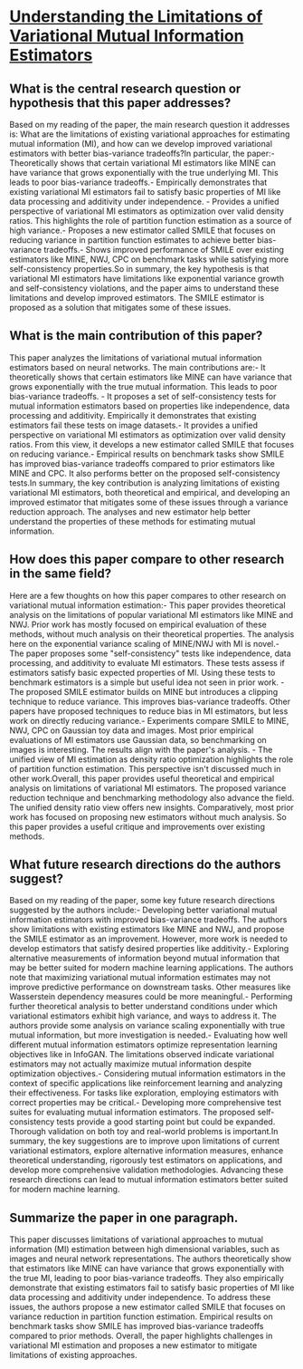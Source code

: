 # [Understanding the Limitations of Variational Mutual Information   Estimators](https://arxiv.org/abs/1910.06222)

## What is the central research question or hypothesis that this paper addresses?

Based on my reading of the paper, the main research question it addresses is: What are the limitations of existing variational approaches for estimating mutual information (MI), and how can we develop improved variational estimators with better bias-variance tradeoffs?In particular, the paper:- Theoretically shows that certain variational MI estimators like MINE can have variance that grows exponentially with the true underlying MI. This leads to poor bias-variance tradeoffs.- Empirically demonstrates that existing variational MI estimators fail to satisfy basic properties of MI like data processing and additivity under independence. - Provides a unified perspective of variational MI estimators as optimization over valid density ratios. This highlights the role of partition function estimation as a source of high variance.- Proposes a new estimator called SMILE that focuses on reducing variance in partition function estimates to achieve better bias-variance tradeoffs.- Shows improved performance of SMILE over existing estimators like MINE, NWJ, CPC on benchmark tasks while satisfying more self-consistency properties.So in summary, the key hypothesis is that variational MI estimators have limitations like exponential variance growth and self-consistency violations, and the paper aims to understand these limitations and develop improved estimators. The SMILE estimator is proposed as a solution that mitigates some of these issues.


## What is the main contribution of this paper?

This paper analyzes the limitations of variational mutual information estimators based on neural networks. The main contributions are:- It theoretically shows that certain estimators like MINE can have variance that grows exponentially with the true mutual information. This leads to poor bias-variance tradeoffs. - It proposes a set of self-consistency tests for mutual information estimators based on properties like independence, data processing and additivity. Empirically it demonstrates that existing estimators fail these tests on image datasets.- It provides a unified perspective on variational MI estimators as optimization over valid density ratios. From this view, it develops a new estimator called SMILE that focuses on reducing variance.- Empirical results on benchmark tasks show SMILE has improved bias-variance tradeoffs compared to prior estimators like MINE and CPC. It also performs better on the proposed self-consistency tests.In summary, the key contribution is analyzing limitations of existing variational MI estimators, both theoretical and empirical, and developing an improved estimator that mitigates some of these issues through a variance reduction approach. The analyses and new estimator help better understand the properties of these methods for estimating mutual information.


## How does this paper compare to other research in the same field?

Here are a few thoughts on how this paper compares to other research on variational mutual information estimation:- This paper provides theoretical analysis on the limitations of popular variational MI estimators like MINE and NWJ. Prior work has mostly focused on empirical evaluation of these methods, without much analysis on their theoretical properties. The analysis here on the exponential variance scaling of MINE/NWJ with MI is novel.- The paper proposes some "self-consistency" tests like independence, data processing, and additivity to evaluate MI estimators. These tests assess if estimators satisfy basic expected properties of MI. Using these tests to benchmark estimators is a simple but useful idea not seen in prior work. - The proposed SMILE estimator builds on MINE but introduces a clipping technique to reduce variance. This improves bias-variance tradeoffs. Other papers have proposed techniques to reduce bias in MI estimators, but less work on directly reducing variance.- Experiments compare SMILE to MINE, NWJ, CPC on Gaussian toy data and images. Most prior empirical evaluations of MI estimators use Gaussian data, so benchmarking on images is interesting. The results align with the paper's analysis. - The unified view of MI estimation as density ratio optimization highlights the role of partition function estimation. This perspective isn't discussed much in other work.Overall, this paper provides useful theoretical and empirical analysis on limitations of variational MI estimators. The proposed variance reduction technique and benchmarking methodology also advance the field. The unified density ratio view offers new insights. Comparatively, most prior work has focused on proposing new estimators without much analysis. So this paper provides a useful critique and improvements over existing methods.


## What future research directions do the authors suggest?

Based on my reading of the paper, some key future research directions suggested by the authors include:- Developing better variational mutual information estimators with improved bias-variance tradeoffs. The authors show limitations with existing estimators like MINE and NWJ, and propose the SMILE estimator as an improvement. However, more work is needed to develop estimators that satisfy desired properties like additivity.- Exploring alternative measurements of information beyond mutual information that may be better suited for modern machine learning applications. The authors note that maximizing variational mutual information estimates may not improve predictive performance on downstream tasks. Other measures like Wasserstein dependency measures could be more meaningful.- Performing further theoretical analysis to better understand conditions under which variational estimators exhibit high variance, and ways to address it. The authors provide some analysis on variance scaling exponentially with true mutual information, but more investigation is needed.- Evaluating how well different mutual information estimators optimize representation learning objectives like in InfoGAN. The limitations observed indicate variational estimators may not actually maximize mutual information despite optimization objectives.- Considering mutual information estimators in the context of specific applications like reinforcement learning and analyzing their effectiveness. For tasks like exploration, employing estimators with correct properties may be critical.- Developing more comprehensive test suites for evaluating mutual information estimators. The proposed self-consistency tests provide a good starting point but could be expanded. Thorough validation on both toy and real-world problems is important.In summary, the key suggestions are to improve upon limitations of current variational estimators, explore alternative information measures, enhance theoretical understanding, rigorously test estimators on applications, and develop more comprehensive validation methodologies. Advancing these research directions can lead to mutual information estimators better suited for modern machine learning.


## Summarize the paper in one paragraph.

This paper discusses limitations of variational approaches to mutual information (MI) estimation between high dimensional variables, such as images and neural network representations. The authors theoretically show that estimators like MINE can have variance that grows exponentially with the true MI, leading to poor bias-variance tradeoffs. They also empirically demonstrate that existing estimators fail to satisfy basic properties of MI like data processing and additivity under independence. To address these issues, the authors propose a new estimator called SMILE that focuses on variance reduction in partition function estimation. Empirical results on benchmark tasks show SMILE has improved bias-variance tradeoffs compared to prior methods. Overall, the paper highlights challenges in variational MI estimation and proposes a new estimator to mitigate limitations of existing approaches.

